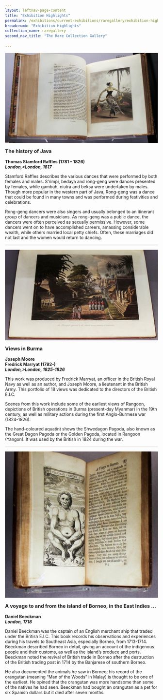 ```yaml
---
layout: leftnav-page-content
title: "Exhibition Highlights"
permalink: /exhibitions/current-exhibitions/raregallery/exhibition-highlights/
breadcrumb: "Exhibition Highlights"
collection_name: raregallery
second_nav_title: "The Rare Collection Gallery"

---
```


![An open book, showcasing a coloured illustration of a dancing woman in traditional garb.](/images/event-images/rarecollection/the-rare-collection-gallery-the-history-of-java.jpg)

<h3 style="margin-top: 10px;">The history of Java</h3>

<p style="margin-top: 10px; margin-bottom: 10px;"><strong>Thomas Stamford Raffles (1781 – 1826)</strong><br>
<strong><em>London,>London, 1817</em></strong></p>

Stamford Raffles describes the various dances that were performed by both females and males. S’rimpi, bedaya and rong-geng were dances presented by females, while gambuh, niutra and beksa were undertaken by males. Though more popular in the western part of Java, Rong-geng was a dance that could be found in many towns and was performed during festivities and celebrations.

Rong-geng dancers were also singers and usually belonged to an itinerant group of dancers and musicians. As rong-geng was a public dance, the dancers were often perceived as sexually permissive. However, some dancers went on to have accomplished careers, amassing considerable wealth, while others married local petty chiefs. Often, these marriages did not last and the women would return to dancing.

<div class="sgds-container__miniline">
    <div class="row">
        <div class="col is-6 is-offset-3" style="padding: 2px 0; background-color: #efefef;">
        </div>
    </div>
</div>

![An open book, showcasing a coloured illustration of a street. British soldiers are marching through. In the distant background, there is the Golden Pagoda.](/images/event-images/rarecollection/the-rare-collection-gallery-views-in-burma.jpg)

<h3 style="margin-top: 10px;">Views in Burma</h3>

<p style="margin-top: 10px; margin-bottom: 10px;"><strong>Joseph Moore</strong><br>
<strong>Fredrick Marryat (1792-)</strong><br>
<strong><em>London,>London, 1825-1826</em></strong></p>

This work was produced by Fredrick Marryat, an officer in the British Royal Navy as well as an author, and Joseph Moore, a lieutenant in the British Army. This portfolio of 18 views was dedicated to the directors of the British E.I.C.

Scenes from this work include some of the earliest views of Rangoon, depictions of British operations in Burma (present-day Myanmar) in the 19th century, as well as military actions during the first Anglo-Burmese war (1824-1826).

The hand-coloured aquatint shows the Shwedagon Pagoda, also known as the Great Dagon Pagoda or the Golden Pagoda, located in Rangoon (Yangon). It was used by the British in 1824 during the war.

<div class="sgds-container__miniline padding--lg">
    <div class="row">
        <div class="col is-6 is-offset-3" style="padding: 2px 0; background-color: #efefef;">
        </div>
    </div>
</div>

![An open book, with a black and white illustration of an orangutan on the left page. It sits on a rock facing the reader, and it looks more human than ape.](/images/event-images/rarecollection/the-rare-collection-gallery-a-voyage-to.jpg)

<h3 style="margin-top: 10px;">A voyage to and from the island of Borneo, in the East Indies …</h3>

<p style="margin-top: 10px; margin-bottom: 10px;"><strong>Daniel Beeckman</strong><br>
<strong><em>London, 1718</em></strong></p>

Daniel Beeckman was the captain of an English merchant ship that traded under the British E.I.C. This book records his observations and experiences during his travels to Southeast Asia, especially Borneo, from 1713-1714. Beeckman described Borneo in detail, giving an account of the indigenous people and their customs, as well as the island’s produce and ports. Beeckman noted the revival of British trade in Borneo after the destruction of the British trading post in 1714 by the Banjarese of southern Borneo.

He also documented the animals he saw in Borneo; his record of the orangutan (meaning “Man of the Woods” in Malay) is thought to be one of the earliest. He opined that the orangutan was more handsome than some of the natives he had seen. Beeckman had bought an orangutan as a pet for six Spanish dollars but it died after seven months.